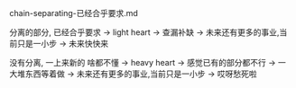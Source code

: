 
chain-separating-已经合乎要求.md

分离的部分, 已经合乎要求 -> light heart -> 查漏补缺 -> 未来还有更多的事业,当前只是一小步 -> 未来快快来

没有分离, 一上来新的 啥都不懂 -> heavy heart -> 感觉已有的部分都不行 -> 一大堆东西等着做 -> 未来还有更多的事业,当前只是一小步 -> 哎呀愁死啦


